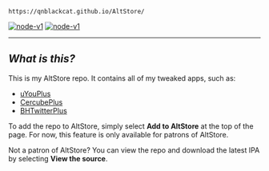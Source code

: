  `https://qnblackcat.github.io/AltStore/`

[<img src='https://img.shields.io/badge/Add to AltStore-brightgreen.svg' alt='node-v1' />](altstore://source?URL=https://raw.githubusercontent.com/qnblackcat/My-AltStore-repo/main/AltStore.json) [<img src='https://img.shields.io/badge/View the source-blue.svg' alt='node-v1' />](https://altsource.by.lao.sb/browse/?source=https%3A%2F%2Fraw.githubusercontent.com%2Fqnblackcat%2FMy-AltStore-repo%2Fmain%2FAltStore.json)

-------
## _What is this?_

This is my AltStore repo. It contains all of my tweaked apps, such as:
- [uYouPlus](https://github.com/qnblackcat/uYouPlus/)
- [CercubePlus](https://github.com/qnblackcat/CercubePlus/)
- [BHTwitterPlus](https://github.com/qnblackcat/BHTwitter-Plus_Sideloaded/) 

To add the repo to AltStore, simply select **Add to AltStore** at the top of the page. For now, this feature is only available for patrons of AltStore. 

Not a patron of AltStore? You can view the repo and download the latest IPA by selecting **View the source**.
